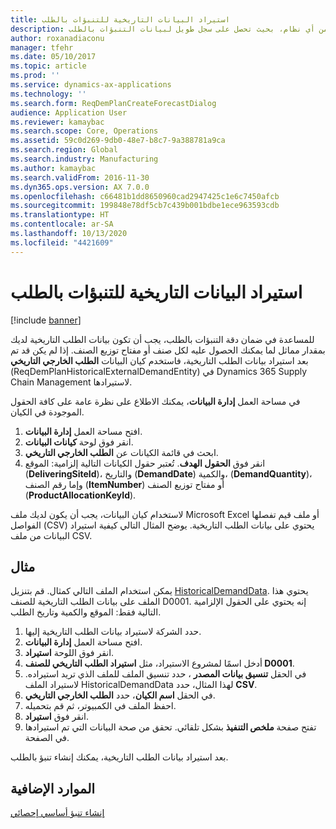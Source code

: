 ```yaml
---
title: استيراد البيانات التاريخية‬ للتنبؤات بالطلب
description: للحصول على تنبؤات بالطلب‬ دقيقة، تحتاج إلى بيانات تاريخية لكل صنف أو مفتاح توزيع الصنف. يشرح هذا الموضوع كيفية استخدام كيانات البيانات لاستيراد بيانات الطلب التاريخية من أي نظام، بحيث تحصل على سجل طويل لبيانات التنبؤات بالطلب.
author: roxanadiaconu
manager: tfehr
ms.date: 05/10/2017
ms.topic: article
ms.prod: ''
ms.service: dynamics-ax-applications
ms.technology: ''
ms.search.form: ReqDemPlanCreateForecastDialog
audience: Application User
ms.reviewer: kamaybac
ms.search.scope: Core, Operations
ms.assetid: 59c0d269-9db0-48e7-b8c7-9a388781a9ca
ms.search.region: Global
ms.search.industry: Manufacturing
ms.author: kamaybac
ms.search.validFrom: 2016-11-30
ms.dyn365.ops.version: AX 7.0.0
ms.openlocfilehash: c66481b1dd8650960cad2947425c1e6c7450afcb
ms.sourcegitcommit: 199848e78df5cb7c439b001bdbe1ece963593cdb
ms.translationtype: HT
ms.contentlocale: ar-SA
ms.lasthandoff: 10/13/2020
ms.locfileid: "4421609"
---
```

# <a name="import-historical-data-for-demand-forecasts"></a>استيراد البيانات التاريخية‬ للتنبؤات بالطلب

[!include [banner](../includes/banner.md)]

للمساعدة في ضمان دقة التنبؤات بالطلب، يجب أن تكون بيانات الطلب التاريخية لديك بمقدار مماثل لما يمكنك الحصول عليه لكل صنف أو مفتاح توزيع الصنف. إذا لم يكن قد تم بعد استيراد بيانات الطلب التاريخية، فاستخدم كيان البيانات **الطلب الخارجي التاريخي‬** (ReqDemPlanHistoricalExternalDemandEntity) في Dynamics 365 Supply Chain Management لاستيرادها.

في مساحة العمل **إدارة البيانات**، يمكنك الاطلاع على نظرة عامة على كافة الحقول الموجودة في الكيان.

1. افتح مساحة العمل **إدارة البيانات**.
2. انقر فوق لوحة **كيانات البيانات**.
3. ابحث في قائمة الكيانات عن **الطلب الخارجي التاريخي**.
4. انقر فوق **الحقول الهدف**. تُعتبر حقول الكيانات التالية إلزامية: الموقع (**DeliveringSiteId**)، والتاريخ (**DemandDate**) والكمية، (**DemandQuantity**)، وإما رقم الصنف (**ItemNumber**) أو مفتاح توزيع الصنف (**ProductAllocationKeyId**).

لاستخدام كيان البيانات، يجب أن يكون لديك ملف Microsoft Excel أو ملف قيم تفصلها الفواصل (CSV) يحتوي على بيانات الطلب التاريخية. يوضح المثال التالي كيفية استيراد البيانات من ملف CSV.

## <a name="example"></a>مثال

يمكن استخدام الملف التالي كمثال. قم بتنزيل [HistoricalDemandData](https://mbs.microsoft.com/customersource/northamerica/AX/learning/documentation/how-to-articles/365OperationsDemandForecast). يحتوي هذا الملف على بيانات الطلب التاريخية للصنف D0001. إنه يحتوي على الحقول الإلزامية التالية فقط: الموقع والكمية وتاريخ الطلب.

1. حدد الشركة لاستيراد بيانات الطلب التاريخية إليها.
2. افتح مساحة العمل **إدارة البيانات**.
3. انقر فوق اللوحة **استيراد**.
4. أدخل اسمًا لمشروع الاستيراد، مثل **استيراد الطلب التاريخي للصنف D0001**.
5. في الحقل **تنسيق بيانات المصدر** ، حدد تنسيق الملف للملف الذي تريد استيراده. لاستيراد الملف HistoricalDemandData لهذا المثال، حدد **CSV**.
6. في الحقل **اسم الكيان**، حدد **الطلب الخارجي التاريخي‬**.
7. احفظ الملف في الكمبيوتر، ثم قم بتحميله.
8. انقر فوق **استيراد**.
9. تفتح صفحة **ملخص التنفيذ** بشكل تلقائي. تحقق من صحة البيانات التي تم استيرادها في الصفحة.

بعد استيراد بيانات الطلب التاريخية، يمكنك إنشاء تنبؤ بالطلب.

## <a name="additional-resources"></a>الموارد الإضافية

[إنشاء تنبؤ أساسي إحصائي](generate-statistical-baseline-forecast.md)
